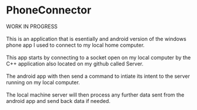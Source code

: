 # PhoneConnector
WORK IN PROGRESS
</br>
</br>
This is an application that is esentially and android version of the windows phone app I used to connect to my local home computer. 
</br>
</br>
This app starts by connecting to a socket open on my local computer by the C++ application also located on my github called Server.
</br>
</br>
The android app with then send a command to intiate its intent to the server running on my local computer.
</br>
</br>
The local machine server will then process any further data sent from the android app and send back data if needed.
